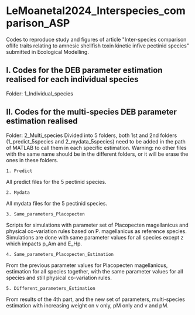 # LeMoanetal2024_Interspecies_comparison_ASP
Codes to reproduce study and figures of article "Inter-species comparison oflife traits relating to amnesic shellfish toxin kinetic infive pectinid species" submitted in Ecological Modelling.


I. Codes for the DEB parameter estimation realised for each individual species
-----------------------------------------------------------------------------
Folder: 1_Individual_species


II. Codes for the multi-species DEB parameter estimation realised
-----------------------------------------------------------------------------
Folder: 2_Multi_species
Divided into 5 folders, both 1st and 2nd folders (1_predict_5species and 2_mydata_5species) need to be added in the path of MATLAB to call them in each specific estimation. Warning: no other files with the same name should be in the different folders, or it will be erase the ones in these folders.

    1. Predict
All predict files for the 5 pectinid species.

    2. Mydata
All mydata files for the 5 pectinid species.

    3. Same_parameters_Placopecten
Scripts for simulations with parameter set of Placopecten magellanicus and physical co-variation rules based on P. magellanicus as reference species. Simulations are done with same parameter values for all species except z which impacts p_Am and E_Hp.

    4. Same_parameters_Placopecten_Estimation
From the previous parameter values for Placopecten magellanicus, estimation for all species together, with the same parameter values for all species and still physical co-variation rules.

    5. Different_parameters_Estimation
From results of the 4th part, and the new set of parameters, multi-species estimation with increasing weight on v only, pM only and v and pM.
